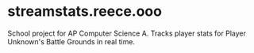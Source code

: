 # streamstats.reece.ooo
School project for AP Computer Science A. Tracks player stats for Player Unknown's Battle Grounds in real time.
